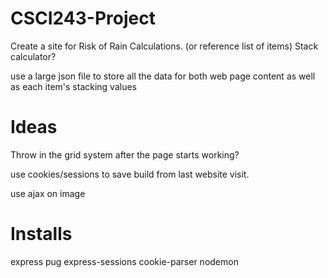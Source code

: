 # CSCI243-Project
Create a site for Risk of Rain Calculations. (or reference list of items)
Stack calculator?

use a large json file to store all the data for both web page content as well as each item's stacking values

# Ideas
Throw in the grid system after the page starts working?

use cookies/sessions to save build from last website visit.

use ajax on image

# Installs
express
pug
express-sessions
cookie-parser
nodemon
